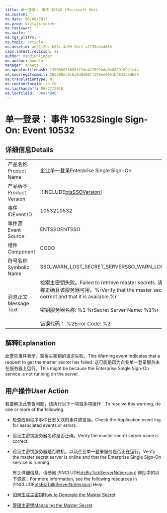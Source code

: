 ```yaml
---
title: 单一登录： 事件 10532 |Microsoft Docs
ms.custom: ''
ms.date: 06/08/2017
ms.prod: biztalk-server
ms.reviewer: ''
ms.suite: ''
ms.tgt_pltfrm: ''
ms.topic: article
ms.assetid: ae2112bc-b53c-4d99-9dc1-a2f55dda4665
caps.latest.revision: 11
author: MandiOhlinger
ms.author: mandia
manager: anneta
ms.openlocfilehash: 135060013686ff24e4f2692bda0e8829189e1c4a
ms.sourcegitcommit: 266308ec5c6a9d8d80ff298ee6051b4843c5d626
ms.translationtype: MT
ms.contentlocale: zh-CN
ms.lasthandoff: 06/27/2018
ms.locfileid: "36974846"
---
```

# <a name="single-sign-on-event-10532"></a><span data-ttu-id="36d73-102">单一登录： 事件 10532</span><span class="sxs-lookup"><span data-stu-id="36d73-102">Single Sign-On: Event 10532</span></span>
## <a name="details"></a><span data-ttu-id="36d73-103">详细信息</span><span class="sxs-lookup"><span data-stu-id="36d73-103">Details</span></span>  

|                 |                                                                                                                                                                                     |
|-----------------|-------------------------------------------------------------------------------------------------------------------------------------------------------------------------------------|
|  <span data-ttu-id="36d73-104">产品名称</span><span class="sxs-lookup"><span data-stu-id="36d73-104">Product Name</span></span>   |                                                                              <span data-ttu-id="36d73-105">企业单一登录</span><span class="sxs-lookup"><span data-stu-id="36d73-105">Enterprise Single Sign-On</span></span>                                                                              |
| <span data-ttu-id="36d73-106">产品版本</span><span class="sxs-lookup"><span data-stu-id="36d73-106">Product Version</span></span> |                                                             [!INCLUDE[btsSSOVersion](../includes/btsssoversion-md.md)]                                                              |
|    <span data-ttu-id="36d73-107">事件 ID</span><span class="sxs-lookup"><span data-stu-id="36d73-107">Event ID</span></span>     |                                                                                        <span data-ttu-id="36d73-108">10532</span><span class="sxs-lookup"><span data-stu-id="36d73-108">10532</span></span>                                                                                        |
|  <span data-ttu-id="36d73-109">事件源</span><span class="sxs-lookup"><span data-stu-id="36d73-109">Event Source</span></span>   |                                                                                       <span data-ttu-id="36d73-110">ENTSSO</span><span class="sxs-lookup"><span data-stu-id="36d73-110">ENTSSO</span></span>                                                                                        |
|    <span data-ttu-id="36d73-111">组件</span><span class="sxs-lookup"><span data-stu-id="36d73-111">Component</span></span>    |                                                                                         <span data-ttu-id="36d73-112">CO</span><span class="sxs-lookup"><span data-stu-id="36d73-112">CO</span></span>                                                                                          |
|  <span data-ttu-id="36d73-113">符号名称</span><span class="sxs-lookup"><span data-stu-id="36d73-113">Symbolic Name</span></span>  |                                                                             <span data-ttu-id="36d73-114">SSO_WARN_LOST_SECRET_SERVER</span><span class="sxs-lookup"><span data-stu-id="36d73-114">SSO_WARN_LOST_SECRET_SERVER</span></span>                                                                             |
|  <span data-ttu-id="36d73-115">消息正文</span><span class="sxs-lookup"><span data-stu-id="36d73-115">Message Text</span></span>   | <span data-ttu-id="36d73-116">检索主密钥失败。</span><span class="sxs-lookup"><span data-stu-id="36d73-116">Failed to retrieve master secrets.</span></span> <span data-ttu-id="36d73-117">请确保主密钥服务器名称正确且该服务器可用。%r</span><span class="sxs-lookup"><span data-stu-id="36d73-117">Verify that the master secret server name is correct and that it is available.%r</span></span><br /><br /> <span data-ttu-id="36d73-118">密钥服务器名称: %1 %r</span><span class="sxs-lookup"><span data-stu-id="36d73-118">Secret Server Name: %1%r</span></span><br /><br /> <span data-ttu-id="36d73-119">错误代码： %2</span><span class="sxs-lookup"><span data-stu-id="36d73-119">Error Code: %2</span></span> |

## <a name="explanation"></a><span data-ttu-id="36d73-120">解释</span><span class="sxs-lookup"><span data-stu-id="36d73-120">Explanation</span></span>  
 <span data-ttu-id="36d73-121">此警告事件表示，获得主密钥的请求失败。</span><span class="sxs-lookup"><span data-stu-id="36d73-121">This Warning event indicates that a request to get the master secret has failed.</span></span> <span data-ttu-id="36d73-122">这可能是因为企业单一登录服务未在服务器上运行。</span><span class="sxs-lookup"><span data-stu-id="36d73-122">This might be because the Enterprise Single Sign-On service is not running on the server.</span></span>  

## <a name="user-action"></a><span data-ttu-id="36d73-123">用户操作</span><span class="sxs-lookup"><span data-stu-id="36d73-123">User Action</span></span>  
 <span data-ttu-id="36d73-124">若要解决此警告问题，请执行以下一项或多项操作：</span><span class="sxs-lookup"><span data-stu-id="36d73-124">To resolve this warning, do one or more of the following:</span></span>  

- <span data-ttu-id="36d73-125">检查应用程序事件日志关联的事件或错误。</span><span class="sxs-lookup"><span data-stu-id="36d73-125">Check the Application event log for associated events or errors.</span></span>  

- <span data-ttu-id="36d73-126">验证主密钥服务器名称是否正确。</span><span class="sxs-lookup"><span data-stu-id="36d73-126">Verify the master secret server name is correct.</span></span>  

- <span data-ttu-id="36d73-127">验证主密钥服务器是否联机，以及企业单一登录服务是否正在运行。</span><span class="sxs-lookup"><span data-stu-id="36d73-127">Verify the master secret server is online and that the Enterprise Single Sign-On service is running.</span></span>  

  <span data-ttu-id="36d73-128">有关详细信息，请参阅 [!INCLUDE[btsBizTalkServerNoVersion](../includes/btsbiztalkservernoversion-md.md)] 帮助中的以下资源：</span><span class="sxs-lookup"><span data-stu-id="36d73-128">For more information, see the following resources in [!INCLUDE[btsBizTalkServerNoVersion](../includes/btsbiztalkservernoversion-md.md)] Help:</span></span>  

- [<span data-ttu-id="36d73-129">如何生成主密钥</span><span class="sxs-lookup"><span data-stu-id="36d73-129">How to Generate the Master Secret</span></span>](../core/how-to-generate-the-master-secret.md)  

- [<span data-ttu-id="36d73-130">管理主密钥</span><span class="sxs-lookup"><span data-stu-id="36d73-130">Managing the Master Secret</span></span>](../core/managing-the-master-secret.md)

